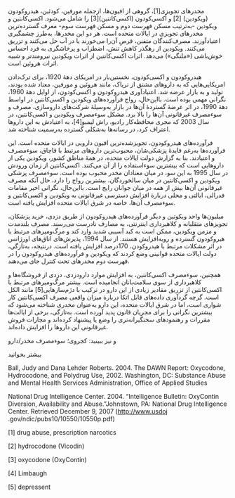  مخدرهای تجویزی[1]، گروهی از افیون‌ها، ازجمله مورفین، کودئین، هیدروکودون (ویکودین) [2] و اُکسی‌کودون (اکسی‌کانتین)[3] را شامل می‌شود. اکسی‌کانتین و ویکودین -به‌ترتیب مسکن فهرست دوم و مسکن فهرست سوم- معرف گسترده‌ترین مخدرهای تجویزی در ایالات‌ متحده است. هر دو این مخدرها، به‌طرز چشمگیری اعتیادآورند. مصرف‌کنندگان متفنن، قرصِ آن‌را می‌خورند یا در آب حل می‌کنند و تزریق می‌کنند. ویکودین از رهگذر کاهش تنش، اضطراب و پرخاشگری به فرد احساس خوش‌باشی («ملنگی») می‌دهد. اثرات اکسی‌کانتین از اثرات ویکودین نیرومندتر و شبیه اثرات هروئین است.

هیدروکودون و اکسی‌کودون، نخستین‌بار در امریکای دهۀ 1920، برای ترک‌دادن امریکایی‌هایی که به داروهای مشتق ‌از تریاک، مانند هروئین و مورفین، معتاد شده بودند، تولید و به بازار عرضه شد. اعتیادآوری هیدروکودون و اکسی‌کودون، از اوایل دهۀ 1960، نگرانی مهمی بوده است. بااین‌حال، رواج فرآورده‌های ویکودین و اکسی‌کانتین در اواسط دهۀ 1990، در اثر عرضۀ گستردۀ آن‌ها در بازار به‌وسیلۀ شرکت‌های داروسازی، مصرف و سوءمصرف غیرقانونی آن‌ها را بالا برد. مشکل سوءمصرف ویکودین و اکسی‌کانتین، در سال 2003 که مجری محافظه‌کار رادیو، راش لیمبو[4]، به اعتیادش به این داروها اعتراف کرد، در رسانه‌ها به‌شکلی گسترده به‌رسمیت شناخته شد.

فرآورده‌های هیدروکودون، تجویزشده‌ترین افیون دارویی در ایالات‌ متحده است. این فرآورده‌ها به‌رغم فایدۀ پزشکی‌شان، محبوب‌ترین داروهای مرتبط با قاچاق، سوءمصرف و اعتیادند. بنا به گزارش دولت ایالات‌ متحده، در همۀ مناطق کشور، ویکودین یکی از داروهایی است که بیشترین سوءاستفاده را از آن می‌کنند. اکسی‌کانتین از زمان ورودش در سال 1995 به این سو، در میان معتادان مخدر محبوب بوده است. سوءمصرف پزشکی ویکودین و اکسی‌کانتین در میان سالخوردگان، بیشترین رواج را دارد، حال آنکه مصرف غیرقانونی آن‌ها بیش از همه در میان جوانان رایج است. بااین‌حال، نگرانی اخیر مقامات فدرالی، ایالتی و محلی دربارة افزایش دسترسی غیرقانونی به ویکودین و اکسی‌کانتین و سوءمصرف آن‌ها، خاصه در شرق ایالات‌ متحده افزایش یافته است.

میلیون‌ها واحد ویکوتین و دیگر فرآورده‌های هیدروکودون از طریق دزدی، خرید پزشکان، تجویزهای متقلبانه و کلاهبرداری اینترنتی، به مصارف نادرست می‌رسند. مصرف بلندمدت و مزمن ویکودین، ممکن است به کبد آسیبی شدید وارد کند و مرگ‌ومیرهای مرتبط با هیروکودون گسترده و رو‌به‌افزایش هستند. از سال 1994، پذیرش‌های اتاق‌های اورژانس در اثر مشکلات مرتبط با هیدروکودن، 170‌درصد افزایش یافته است. درنتیجه، به‌تازگی، دولت ایالات‌ متحده قوانینی وضع کردند که ویکودین و فرآورده‌های هیدروکودون را در فهرست دوم مخدرهای تحت کنترل جای می‌دهند.

همچنین، سوءمصرف اکسی‌کانتین، به افزایش موارد دارودزدی، دزدی از فروشگاه‌ها و کلاهبرداری از سوی سلامت‌بانان انجامیده است. بیشتر مرگ‌ومیرهای مرتبط با اکسی‌کانتین از تزریق مقادیر زیادی از این دارو در ترکیب با دژم‌سازهایی[5] مانند الکل است. گرچه گردآوری داده‌های قابل اتکا دربارة میزان واقعی مصرف اکسی‌کانتین کار شواری است، اما در شرق ایالات‌ متحده، این دارو به‌عنوان مخدری شناخته می‌شود که بیشترین نگرانی را برای مجریان قانون پدید آورده است. به‌تازگی، برخی از ایالت‌ها مقررات و رهنمودهای سختگیرانه‌تری را وضع یا پیشنهاد کرده‌اند و مجازات فروش غیرقانونی این داروها را افزایش داده‌اند. 

و نیز ببینید: کجروی؛ سوءمصرف مخدر/دارو

  


بیشتر بخوانید

  


Ball, Judy and Dana Lehder Roberts. 2004. The DAWN Report: Oxycodone, Hydrocodone, and Polydrug Use, 2002. Washington, DC: Substance Abuse and Mental Health Services Administration, Office of Applied Studies

 National Drug Intelligence Center. 2004. “Intelligence Bulletin: OxyContin Diversion, Availability and Abuse.”Johnstown, PA: National Drug Intelligence Center. Retrieved December 9, 2007 (http://www.usdoj .gov/ndic/pubs10/10550/10550p.pdf)

[1] drug abuse, prescription narcotics

[2] hydrocodone (Vicodin)

[3] oxycodone (OxyContin)

 [4] Limbaugh

[5] depressent

  


 

  


 

 

 